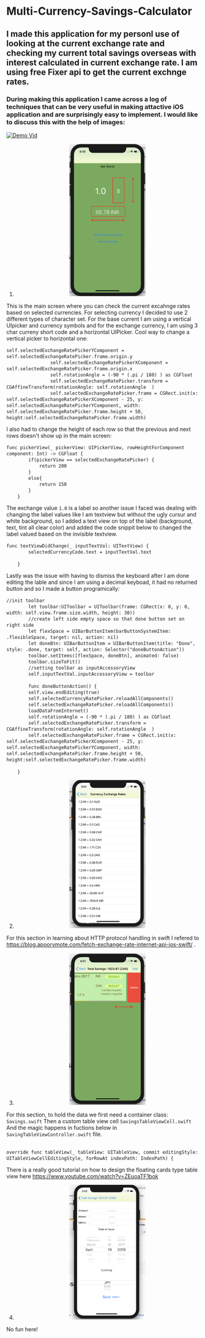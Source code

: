 # Multi-Currency-Savings-Calculator

## I made this application for my personl use of looking at the current exchange rate and checking my current total savings overseas with interest calculated in current exchange rate. I am using free Fixer api to get the current exchnge rates.

### During making this application I came across a log of techniques that can be very useful in making attactive iOS application and are surprisingly easy to implement. I would like to discuss this with the help of images:

[![Demo Vid](http://img.youtube.com/vi/nPXuqBEixL4/0.jpg)](http://www.youtube.com/watch?v=nPXuqBEixL4)

1. <p align = "center"> <img src=https://github.com/ShubhChopra/Multi-Currency-Savings-Calculator/blob/master/imgs/img1.png width="200"> </p>

This is the main screen where you can check the current excahnge rates based on selected currencies. For selecting currency I decided to use 2 different types of character set. For the base current I am using a vertical UIpicker and currency symbols and for the exchange currency, I am using 3 char curreny short code and a horizontal UIPicker. 
Cool way to change a vertical picker to horizontal one:

```
self.selectedExchangeRatePickerYComponent = self.selectedExchangeRatePicker.frame.origin.y
                self.selectedExchangeRatePickerXComponent = self.selectedExchangeRatePicker.frame.origin.x
                self.rotationAngle = (-90 * (.pi / 180) ) as CGFloat
                self.selectedExchangeRatePicker.transform = CGAffineTransform(rotationAngle: self.rotationAngle  )
                self.selectedExchangeRatePicker.frame = CGRect.init(x: self.selectedExchangeRatePickerXComponent - 25, y: self.selectedExchangeRatePickerYComponent, width: self.selectedExchangeRatePicker.frame.height + 50, height:self.selectedExchangeRatePicker.frame.width)
```
I also had to change the height of each row so that the previous and next rows doesn't show up in the main screen:

```
func pickerView(_ pickerView: UIPickerView, rowHeightForComponent component: Int) -> CGFloat {
        if(pickerView == selectedExchangeRatePicker) {
            return 200
        }
        else{
            return 150
        }
    }
```
The exchange value `1.0` is a label so another issue I faced was dealing with changing the label values like I am textview but without the ugly cursur and white background, so I added a text view on top of the label (background, text, tint all clear color) and added the code snippit below to changed the label valued based on the invisible textview.

```
func textViewDidChange(_ inputTextVal: UITextView) {
        selectedCurrencyCode.text = inputTextVal.text
        
    }
 ```
Lastly was the issue with having to dismiss the keyboard after I am done editing the lable and since I am using a decimal keyboad, it had no returned button and so I made a button programically:

```
//init toolbar
        let toolbar:UIToolbar = UIToolbar(frame: CGRect(x: 0, y: 0,  width: self.view.frame.size.width, height: 30))
        //create left side empty space so that done button set on right side
        let flexSpace = UIBarButtonItem(barButtonSystemItem:    .flexibleSpace, target: nil, action: nil)
        let doneBtn: UIBarButtonItem = UIBarButtonItem(title: "Done", style: .done, target: self, action: Selector("doneButtonAction"))
        toolbar.setItems([flexSpace, doneBtn], animated: false)
        toolbar.sizeToFit()
        //setting toolbar as inputAccessoryView
        self.inputTextVal.inputAccessoryView = toolbar
        
        func doneButtonAction() {
        self.view.endEditing(true)
        self.selectedCurrencyRatePicker.reloadAllComponents()
        self.selectedExchangeRatePicker.reloadAllComponents()
        loadDataFromInternet()
        self.rotationAngle = (-90 * (.pi / 180) ) as CGFloat
        self.selectedExchangeRatePicker.transform = CGAffineTransform(rotationAngle: self.rotationAngle  )
        self.selectedExchangeRatePicker.frame = CGRect.init(x: self.selectedExchangeRatePickerXComponent - 25, y: self.selectedExchangeRatePickerYComponent, width: self.selectedExchangeRatePicker.frame.height + 50, height:self.selectedExchangeRatePicker.frame.width)
        
    }
```

2. <p align = "center"> <img src=https://github.com/ShubhChopra/Multi-Currency-Savings-Calculator/blob/master/imgs/img2.png width="200"> </p>

For this section in learning about HTTP protocol handling in swift I refered to https://blog.apoorvmote.com/fetch-exchange-rate-internet-api-ios-swift/ .


3.  <p align = "center"> <img src=https://github.com/ShubhChopra/Multi-Currency-Savings-Calculator/blob/master/imgs/img3.png width="200"> </p>

For this section, to hold the data we first need a container class: 
`Savings.swift`
Then a custom table view cell
`SavingsTableViewCell.swift`
And the magic happens in fuctions below in `SavingTableViewController.swift` file.

```override func tableView(_ tableView: UITableView, cellForRowAt indexPath: IndexPath) -> UITableViewCell {

override func tableView(_ tableView: UITableView, commit editingStyle: UITableViewCellEditingStyle, forRowAt indexPath: IndexPath) {

```

There is a really good tutorial on how to design the floating cards type table view here 
https://www.youtube.com/watch?v=ZEuoaTF1bok

4. <p align = "center"> <img src=https://github.com/ShubhChopra/Multi-Currency-Savings-Calculator/blob/master/imgs/img4.png width="200"> </p>

No fun here!
